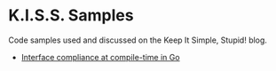 # K.I.S.S. Samples
Code samples used and discussed on the Keep It Simple, Stupid! blog.

- [Interface compliance at compile-time in Go](https://github.com/flashlabs/kiss-samples/interfaces/)